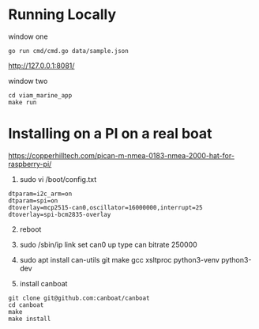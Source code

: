 
Running Locally
====
window one
```
go run cmd/cmd.go data/sample.json
```
http://127.0.0.1:8081/

window two
```
cd viam_marine_app
make run
```

Installing on a PI on a real boat
====

https://copperhilltech.com/pican-m-nmea-0183-nmea-2000-hat-for-raspberry-pi/

1) sudo vi  /boot/config.txt
```
dtparam=i2c_arm=on
dtparam=spi=on
dtoverlay=mcp2515-can0,oscillator=16000000,interrupt=25
dtoverlay=spi-bcm2835-overlay
```

2) reboot

3) sudo /sbin/ip link set can0 up type can bitrate 250000

3) sudo apt install can-utils git make gcc xsltproc python3-venv python3-dev

4) install canboat
```
git clone git@github.com:canboat/canboat
cd canboat
make
make install
```
